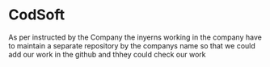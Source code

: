 # CodSoft
As per instructed by the Company the inyerns working in the company have to maintain a separate repository by the companys name so that we could add our work in the github and thhey could check our work
